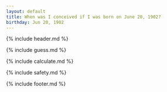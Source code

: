 ```yaml
---
layout: default
title: When was I conceived if I was born on June 20, 1902?
birthday: Jun 20, 1902
---
```


{% include header.md %}

{% include guess.md %}

{% include calculate.md %}

{% include safety.md %}

{% include footer.md %}




